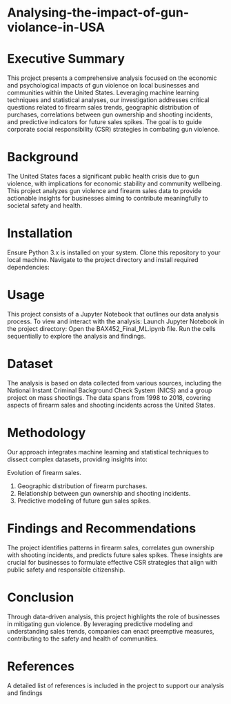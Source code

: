 # Analysing-the-impact-of-gun-violance-in-USA
# Executive Summary
This project presents a comprehensive analysis focused on the economic and psychological impacts of gun violence on local businesses and communities within the United States. Leveraging machine learning techniques and statistical analyses, our investigation addresses critical questions related to firearm sales trends, geographic distribution of purchases, correlations between gun ownership and shooting incidents, and predictive indicators for future sales spikes. The goal is to guide corporate social responsibility (CSR) strategies in combating gun violence.

# Background
The United States faces a significant public health crisis due to gun violence, with implications for economic stability and community wellbeing. This project analyzes gun violence and firearm sales data to provide actionable insights for businesses aiming to contribute meaningfully to societal safety and health.

# Installation
Ensure Python 3.x is installed on your system.
Clone this repository to your local machine.
Navigate to the project directory and install required dependencies:

# Usage
This project consists of a Jupyter Notebook that outlines our data analysis process. To view and interact with the analysis:
Launch Jupyter Notebook in the project directory:
Open the BAX452_Final_ML.ipynb file.
Run the cells sequentially to explore the analysis and findings.

# Dataset
The analysis is based on data collected from various sources, including the National Instant Criminal Background Check System (NICS) and a group project on mass shootings. The data spans from 1998 to 2018, covering aspects of firearm sales and shooting incidents across the United States.

# Methodology
Our approach integrates machine learning and statistical techniques to dissect complex datasets, providing insights into:

Evolution of firearm sales.
1. Geographic distribution of firearm purchases.
2. Relationship between gun ownership and shooting incidents.
3. Predictive modeling of future gun sales spikes.

# Findings and Recommendations
The project identifies patterns in firearm sales, correlates gun ownership with shooting incidents, and predicts future sales spikes. These insights are crucial for businesses to formulate effective CSR strategies that align with public safety and responsible citizenship.

# Conclusion
Through data-driven analysis, this project highlights the role of businesses in mitigating gun violence. By leveraging predictive modeling and understanding sales trends, companies can enact preemptive measures, contributing to the safety and health of communities.

# References
A detailed list of references is included in the project to support our analysis and findings

